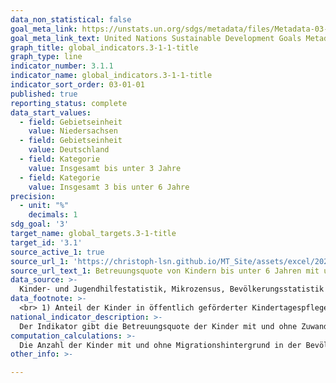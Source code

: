 ```yaml
---
data_non_statistical: false
goal_meta_link: https://unstats.un.org/sdgs/metadata/files/Metadata-03-01-01.pdf
goal_meta_link_text: United Nations Sustainable Development Goals Metadata (pdf 865kB)
graph_title: global_indicators.3-1-1-title
graph_type: line
indicator_number: 3.1.1
indicator_name: global_indicators.3-1-1-title
indicator_sort_order: 03-01-01
published: true
reporting_status: complete
data_start_values:
  - field: Gebietseinheit
    value: Niedersachsen
  - field: Gebietseinheit
    value: Deutschland
  - field: Kategorie
    value: Insgesamt bis unter 3 Jahre
  - field: Kategorie
    value: Insgesamt 3 bis unter 6 Jahre
precision:
  - unit: "%"
    decimals: 1
sdg_goal: '3'
target_name: global_targets.3-1-title
target_id: '3.1'
source_active_1: true
source_url_1: 'https://christoph-lsn.github.io/MT_Site/assets/excel/2021_3-1-1.xlsx'
source_url_text_1: Betreuungsquote von Kindern bis unter 6 Jahren mit und ohne Zuwanderungsgeschichte in Kindertagesbetreuung
data_source: >-
  Kinder- und Jugendhilfestatistik, Mikrozensus, Bevölkerungsstatistik
data_footnote: >-
  <br> 1) Anteil der Kinder in öffentlich geförderter Kindertagespflege, die nicht zusätzlich eine Einrichtung der Kindertagesbetreuung oder eine Ganztagsschule besuchen, sowie der Kinder in Kindertageseinrichtungen an allen Kindern in der gleichen Altersgruppe. Da in der Statistik zur Kindertagesbetreuung die Anzahl der betreuten Kinder im jeweiligen Kreis ermittelt wird und keine Zuordnung der Kinder zu ihrem Wohnort erfolgt, kann die Betreuungsquote in einem Bundesland in Ausnahmefällen über 100 % liegen.							
national_indicator_description: >-
  Der Indikator gibt die Betreuungsquote der Kinder mit und ohne Zuwanderungsgeschichte an, die in öffentlich geförderter Kindertagespflege (z.B. Tagesmütter/-väter) oder Kindertagesbetreuung (z. B. Kindertagesstätten, Hort) betreut werden und nicht zusätzlich eine Einrichtung oder eine Ganztagsschule besuchen. Dargestellt wird der Anteil der Kinder in Kindertageseinrichtungen und Kindertagespflege an allen Kindern in der gleichen Altersgruppe. Die frühkindliche Förderung ist insbesondere für Kinder mit Zuwanderungsgeschichte für den gesamten Bildungserfolg von zentraler Bedeutung. Insbesondere wird der Entwicklung der sprachlichen Fähigkeiten eine Schlüsselrolle bei der gesellschaftlichen Teilhabe zuerkannt, da unter anderem von den Sprachkenntnissen der Zugang zu Bildung, Ausbildung und Arbeitsmarkt abhängen.
computation_calculations: >-
  Die Anzahl der Kinder mit und ohne Migrationshintergrund in der Bevölkerung wurde durch die Auswertung von Daten des Mikrozensus und der Bevölkerungsstatistik ermittelt. Der Mikrozensus erhebt seit 2005 detailliert Angaben, aus denen der Migrationshintergrund einer Person abgeleitet werden kann. Für die Auswertung des Mikrozensus wurde eine Variable gebildet, die der Definition von Migrationshintergrund in den Statistiken der Kindertagesbetreuung (mindestens ein Elternteil ist ausländischer Herkunft) entspricht. Da in der Statistik zur Kindertagesbetreuung die Anzahl der betreuten Kinder im jeweiligen Kreis ermittelt wird und keine Zuordnung der Kinder zu ihrem Wohnort erfolgt, kann die Betreuungsquote in einem Bundesland in Ausnahmefällen über 100 Prozent liegen.
other_info: >-

---
```

